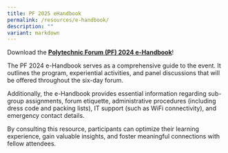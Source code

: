 ```yaml
---
title: PF 2025 eHandbook
permalink: /resources/e-handbook/
description: ""
variant: markdown
---
```

<p>Download the <strong><a href="/files/2024/pf24_e_handbook.pdf" rel="noopener noreferrer nofollow" target="_blank">Polytechnic Forum (PF) 2024 e-Handbook</a></strong>!</p>
<p>The PF 2024 e-Handbook serves as a comprehensive guide to the event. It
outlines the program, experiential activities, and panel discussions that
will be offered throughout the six-day forum.</p>
<p>Additionally, the e-Handbook provides essential information regarding
sub-group assignments, forum etiquette, administrative procedures (including
dress code and packing lists), IT support (such as WiFi connectivity),
and emergency contact details.</p>
<p>By consulting this resource, participants can optimize their learning
experience, gain valuable insights, and foster meaningful connections with
fellow attendees.</p>